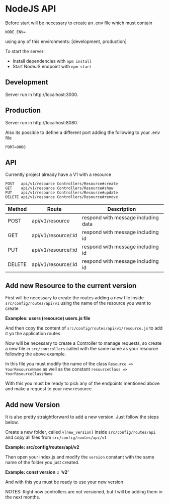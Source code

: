 # NodeJS API

Before start will be necessary to create an .env file which must contain
```shell
NODE_ENV=
```
using any of this environments: [development, production]

To start the server:

  * Install dependencies with `npm install`
  * Start NodeJS endpoint with `npm start`

## Development
Server run in http://localhost:3000.

## Production
Server run in http://localhost:8080.

Also its possible to define a different port adding the following to your .env file
```shell
PORT=8000
```

## API
Currently project already have a V1 with a resource

``` shell
POST   api/v1/resource Controllers/Resource#create
GET    api/v1/resource Controllers/Resource#show
PUT    api/v1/resource Controllers/Resource#update
DELETE api/v1/resource Controllers/Resource#remove
```

| Method | Route | Description |
|--------|-------|-------------|
| POST   | api/v1/resource | respond with message including data |
| GET   | api/v1/resource/:id | respond with message including id |
| PUT   | api/v1/resource/:id | respond with message including id |
| DELETE   | api/v1/resource/:id | respond with message including id |

## Add new Resource to the current version

First will be necessary to create the routes adding a new file inside `src/config/routes/api/v1` using the name of the resource you want to create

**Examples: users (resource) users.js file**

And then copy the content of `src/config/routes/api/v1/resource.js` to add it yo the application routes

Now will be necessary to create a Controller to manage requests, so create a new file in `src/controllers` called with the same name as your resource following the above example.

In this file you must modify the name of the class `Resource => YourResourceName` as well as the constant `resourceClass => YourResourceClassName`

With this you must be ready to pick any of the endpoints mentioned above and make a request to your new resource.

## Add new Version

It is also pretty straightforward to add a new version. Just follow the steps below.

Create a new folder, called `v[new_version]` inside `src/config/routes/api` and copy all files from `src/config/routes/api/v1`

**Example: src/config/routes/api/v2**

Then open your index.js and modify the `version` constant with the same name of the folder you just created.

**Example: const version = 'v2'**

And with this you must be ready to use your new version

NOTES: Right now controllers are not versioned, but I will be adding them in the next months.

